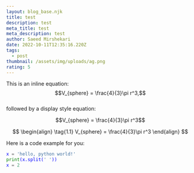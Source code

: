 ```yaml
---
layout: blog_base.njk
title: test
description: test
meta_title: test
meta_description: test
author: Saeed Mirshekari
date: 2022-10-11T12:35:16.220Z
tags:
  - post
thumbnail: /assets/img/uploads/ag.png
rating: 5
---
```

<script
  src="https://cdn.mathjax.org/mathjax/latest/MathJax.js?config=TeX-AMS-MML_HTMLorMML"
  type="text/javascript">
</script>

This is an inline equation: $$V_{sphere} = \frac{4}{3}\pi r^3,$$<br>
followed by a display style equation:

$$V_{sphere} = \frac{4}{3}\pi r^3$$

$$
\begin{align}
  \tag{1.1}
  V_{sphere} = \frac{4}{3}\pi r^3
\end{align}
$$

H﻿ere is a code example for you:

<span style="color:blue;background-color:#C0C0C0;">

```python
x = 'hello, python world!'
print(x.split(' '))
x﻿ = 2
```
</span>

<script src="https://gist.github.com/username/a39a422ebdff6e732753b90573100b16.js">
x﻿ = 2
y﻿ = 3
p﻿rint(x+y)
</script>
